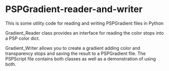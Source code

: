 # PSPGradient-reader-and-writer
This is some utility code for reading and writing PSPGradient files in Python

Gradient_Reader class provides an interface for reading the color stops into a PSP color dict.

Gradient_Writer allows you to create a gradient adding color and transparency stops and saving the result to a PSPGradient file.  The PSPScript file contains both classes as well as a demonstration of using both.
